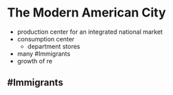# The Modern American City
- production center for an integrated national market
- consumption center
	- department stores
- many #Immigrants
- growth of re
## #Immigrants
